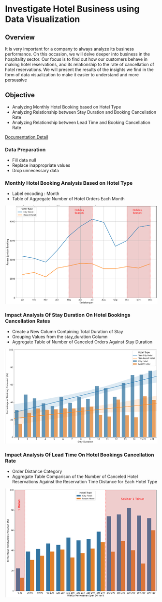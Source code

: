 # Investigate Hotel Business using Data Visualization
## Overview
It is very important for a company to always analyze its business performance. On this occasion, we will delve deeper into business in the hospitality sector. Our focus is to find out how our customers behave in making hotel reservations, and its relationship to the rate of cancellation of hotel reservations. We will present the results of the insights we find in the form of data visualization to make it easier to understand and more persuasive

## Objective
- Analyzing Monthly Hotel Booking based on Hotel Type
- Analyzing Relationship between Stay Duration and Booking Cancellation Rate
- Analyzing Relationship between Lead Time and Booking Cancellation Rate

[Documentation Detail](https://github.com/nivandumatubun/Investigate-Hotel-Business-using-Data-Visualization/blob/main/Investigate%20Business%20Hotel%20using%20Data%20Visualization_St%20S%20Bintang%20Pratama%20Dumatubun.pdf)

### Data Preparation
- Fill data null
- Replace inappropriate values
- Drop unnecessary data

### Monthly Hotel Booking Analysis Based on Hotel Type
- Label encoding : Month
- Table of Aggregate Number of Hotel Orders Each Month
  
![grafik_1.png](https://github.com/nivandumatubun/Investigate-Hotel-Business-using-Data-Visualization/blob/main/grafik%201.png)

### Impact Analysis Of Stay Duration On Hotel Bookings Cancellation Rates
- Create a New Column Containing Total Duration of Stay
- Grouping Values ​​from the stay_duration Column
- Aggregate Table of Number of Canceled Orders Against Stay Duration
  
![grafik_2.png](https://github.com/nivandumatubun/Investigate-Hotel-Business-using-Data-Visualization/blob/main/grafik%202.png)

### Impact Analysis Of Lead Time On Hotel Bookings Cancellation Rate
- Order Distance Category
- Aggregate Table Comparison of the Number of Canceled Hotel Reservations Against the Reservation Time Distance for Each Hotel Type
  
![grafik_3.png](https://github.com/nivandumatubun/Investigate-Hotel-Business-using-Data-Visualization/blob/main/grafik%203.png)
